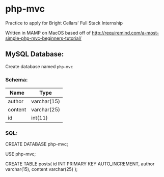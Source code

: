 # php-mvc
Practice to apply for Bright Cellars' Full Stack Internship

Written in MAMP on MacOS based off of http://requiremind.com/a-most-simple-php-mvc-beginners-tutorial/

## MySQL Database:

Create database named `php-mvc`

### Schema:

| Name | Type |
|------|-----|
| author | varchar(15) |
| content | varchar(25) |
| id | int(11) |

### SQL:

CREATE DATABASE php-mvc;

USE php-mvc;

CREATE TABLE posts(
  id INT PRIMARY KEY AUTO_INCREMENT,
  author varchar(15),
  content varchar(25)
);

